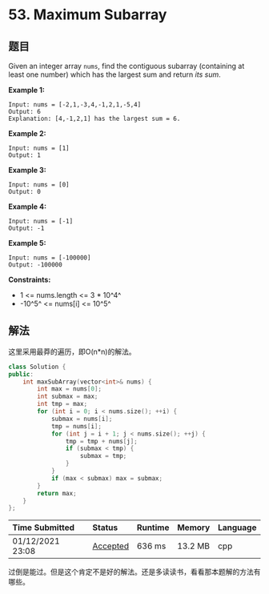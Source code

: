 # 53. Maximum Subarray

## 题目

Given an integer array `nums`, find the contiguous subarray (containing at least one number) which has the largest sum and return *its sum*.

 

**Example 1:**

```
Input: nums = [-2,1,-3,4,-1,2,1,-5,4]
Output: 6
Explanation: [4,-1,2,1] has the largest sum = 6.
```

**Example 2:**

```
Input: nums = [1]
Output: 1
```

**Example 3:**

```
Input: nums = [0]
Output: 0
```

**Example 4:**

```
Input: nums = [-1]
Output: -1
```

**Example 5:**

```
Input: nums = [-100000]
Output: -100000
```

 

**Constraints:**

- 1 <= nums.length <= 3 * 10^4^
- -10^5^ <= nums[i] <= 10^5^

## 解法

这里采用最莽的遍历，即O(n*n)的解法。

```c++
class Solution {
public:
    int maxSubArray(vector<int>& nums) {
        int max = nums[0];
        int submax = max;
        int tmp = max;
        for (int i = 0; i < nums.size(); ++i) {
            submax = nums[i];
            tmp = nums[i];
            for (int j = i + 1; j < nums.size(); ++j) {
                tmp = tmp + nums[j];
                if (submax < tmp) {
                    submax = tmp;
                }
            }
            if (max < submax) max = submax;
        }
        return max;
    }
};
```

| Time Submitted   | Status                                                       | Runtime | Memory  | Language |
| :--------------- | :----------------------------------------------------------- | :------ | :------ | :------- |
| 01/12/2021 23:08 | [Accepted](https://leetcode.com/submissions/detail/442060790/) | 636 ms  | 13.2 MB | cpp      |

过倒是能过。但是这个肯定不是好的解法。还是多读读书，看看那本题解的方法有哪些。
